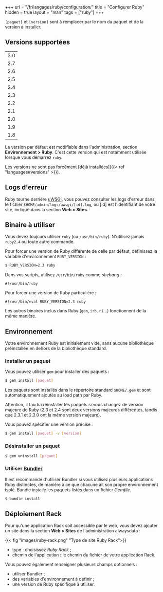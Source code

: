 +++
url = "/fr/langages/ruby/configuration/"
title = "Configurer Ruby"
hidden = true
layout = "man"
tags = ["ruby"]
+++

`[paquet]` et `[version]` sont à remplacer par le nom du paquet et de la version à installer.

## Versions supportées

|  |
| --- |
| 3.0 |
| 2.7 |
| 2.6 |
| 2.5 |
| 2.4 |
| 2.3 |
| 2.2 |
| 2.1 |
| 2.0 |
| 1.9 |
| 1.8 |

La version par défaut est modifiable dans l'administration, section **Environnement > Ruby**. C'est cette version qui est notamment utilisée lorsque vous démarrez `ruby`.

Les versions ne sont pas forcément [déjà installées]({{< ref "languages#versions" >}}).

## Logs d'erreur

Ruby tourne derrière [uWSGI](https://uwsgi-docs.readthedocs.io/en/latest/), vous pouvez consulter les logs d'erreur dans le fichier `$HOME/admin/logs/uwsgi/[id].log`, où [id] est l'identifiant de votre site, indiqué dans la section **Web > Sites**.

## Binaire à utiliser

Vous devez toujours utiliser `ruby` (ou `/usr/bin/ruby`). N'utilisez jamais `ruby2.4` ou toute autre commande.

Pour forcer une version de Ruby différente de celle par défaut, définissez la variable d'environnement `RUBY_VERSION` :

```sh
$ RUBY_VERSION=2.3 ruby
```

Dans vos scripts, utilisez `/usr/bin/ruby` comme *shebang* :

```
#!/usr/bin/ruby
```

Pour forcer une version de Ruby particulière :

```
#!/usr/bin/eval RUBY_VERSION=2.3 ruby
```

Les autres binaires inclus dans Ruby (`gem`, `irb`, `ri`…) fonctionnent de la même manière.

## Environnement

Votre environnement Ruby est initialement vide, sans aucune bibliothèque préinstallée en dehors de la bibliothèque standard.

### Installer un paquet

Vous pouvez utiliser `gem` pour installer des paquets :

```sh
$ gem install [paquet]
```

Les paquets sont installés dans le répertoire standard `$HOME/.gem` et sont automatiquement ajoutés au load path par Ruby.

Attention, il faudra réinstaller les paquets si vous changez de version majeure de Ruby (2.3 et 2.4 sont deux versions majeures différentes, tandis que 2.3.1 et 2.3.0 ont la même version majeure).

Vous pouvez spécifier une version précise :

```sh
$ gem install [paquet] -v [version]
```

### Désinstaller un paquet

```sh
$ gem uninstall [paquet]
```

### Utiliser [Bundler](http://bundler.io/)

Il est recommandé d'utiliser Bundler si vous utilisez plusieurs applications Ruby distinctes, de manière à ce que chacune ait son propre environnement isolé. Bundle installe les paquets listés dans un fichier *Gemfile*.

```sh
$ bundle install
```

## Déploiement Rack

Pour qu'une application Rack soit accessible par le web, vous devez ajouter un site dans la section **Web > Sites** de l'administration alwaysdata :

{{< fig "images/ruby-rack.png" "Type de site Ruby Rack">}}

* type : choisissez *Ruby Rack* ;
* chemin de l'application : le chemin du fichier de votre application Rack.

Vous pouvez également renseigner plusieurs champs optionnels :

* utiliser Bundler ;
* des variables d'environnement à définir ;
* une version de Ruby spécifique à utiliser.
